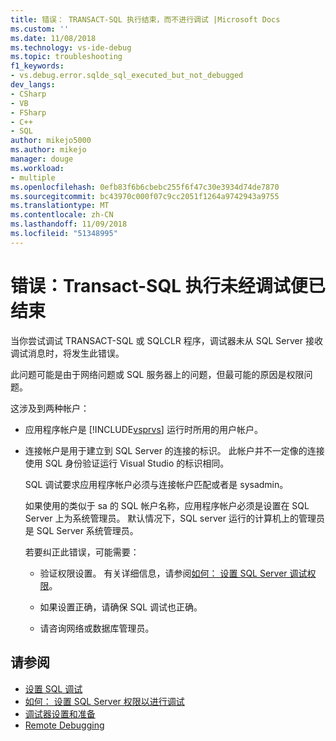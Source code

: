 ```yaml
---
title: 错误： TRANSACT-SQL 执行结束，而不进行调试 |Microsoft Docs
ms.custom: ''
ms.date: 11/08/2018
ms.technology: vs-ide-debug
ms.topic: troubleshooting
f1_keywords:
- vs.debug.error.sqlde_sql_executed_but_not_debugged
dev_langs:
- CSharp
- VB
- FSharp
- C++
- SQL
author: mikejo5000
ms.author: mikejo
manager: douge
ms.workload:
- multiple
ms.openlocfilehash: 0efb83f6b6cbebc255f6f47c30e3934d74de7870
ms.sourcegitcommit: bc43970c000f07c9cc2051f1264a9742943a9755
ms.translationtype: MT
ms.contentlocale: zh-CN
ms.lasthandoff: 11/09/2018
ms.locfileid: "51348995"
---
```

# <a name="error-transact-sql-execution-ended-without-debugging"></a>错误：Transact-SQL 执行未经调试便已结束

当你尝试调试 TRANSACT-SQL 或 SQLCLR 程序，调试器未从 SQL Server 接收调试消息时，将发生此错误。  
  
此问题可能是由于网络问题或 SQL 服务器上的问题，但最可能的原因是权限问题。  
  
这涉及到两种帐户：  
  
- 应用程序帐户是 [!INCLUDE[vsprvs](../code-quality/includes/vsprvs_md.md)] 运行时所用的用户帐户。  
  
- 连接帐户是用于建立到 SQL Server 的连接的标识。 此帐户并不一定像的连接使用 SQL 身份验证运行 Visual Studio 的标识相同。  
  
  SQL 调试要求应用程序帐户必须与连接帐户匹配或者是 sysadmin。  
  
  如果使用的类似于 sa 的 SQL 帐户名称，应用程序帐户必须是设置在 SQL Server 上为系统管理员。 默认情况下，SQL server 运行的计算机上的管理员是 SQL Server 系统管理员。  
  
  若要纠正此错误，可能需要：  
  
  - 验证权限设置。 有关详细信息，请参阅[如何： 设置 SQL Server 调试权限](https://msdn.microsoft.com/84e088d0-0409-41d4-841b-f5d4b0fda414)。  
  
  - 如果设置正确，请确保 SQL 调试也正确。  
  
  - 请咨询网络或数据库管理员。  
  
## <a name="see-also"></a>请参阅

- [设置 SQL 调试](https://docs.microsoft.com/previous-versions/visualstudio/visual-studio-2010/s4sszxst(v=vs.100))
- [如何： 设置 SQL Server 权限以进行调试](https://msdn.microsoft.com/84e088d0-0409-41d4-841b-f5d4b0fda414)
- [调试器设置和准备](../debugger/debugger-settings-and-preparation.md)
- [Remote Debugging](../debugger/remote-debugging.md)